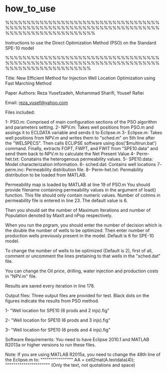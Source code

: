 # how_to_use
%%%%%%%%%%%%%%%%%%%%%%%%%%%%%%%%%%%%%%%%%%%%%%%%%%%%%%%%%%%%%%%%%%%%%%%%%%%%%%%%%%%%%%%%%%%%%

Instructions to use the Direct Optimization Method (PSO) on the Standard SPE-10 model

%%%%%%%%%%%%%%%%%%%%%%%%%%%%%%%%%%%%%%%%%%%%%%%%%%%%%%%%%%%%%%%%%%%%%%%%%%%%%%%%%%%%%%%%%%%%

Title: New Efficient Method for Injection Well Location Optimization using Fast Marching Method

Paper Authors: Reza Yusefzadeh, Mohammad Sharifi, Yousef Rafiei

Email: reza_yusef@yahoo.com

Files included:

1- PSO.m: Comprised of main configuration sections of the PSO algorithm and parameters setting.
2- NPV.m: Takes well positions from PSO.m and assings it to ECLDATA variable and sends it to Eclipse.m
3- Eclipse.m: Takes well positions from NPV.m and writes them to "sched.m" on 5th line after the "WELSPECS". Then calls ECLIPSE software using dos('$multirun.bat') command.
   Finally, extracts FOPT, FWPT, and FWIT from "SPE10.data" and send them back to NPV.m to calculate the Net Present Value
4- Perm-het.txt: Conatains the heterogenous permeability values.
5- SPE10.data: Model characterization information.
6- sched.dat: Contains well locations
7- perm.inc: Permeability distribution file.
8- Perm-het.txt: Permability distribution to be loaded from MATLAB.

Permeability map is loaded by MATLAB at line 19 of PSO.m
You should provide filename containing permeability values in the argument of load() function. This file should only contain numeric values.
Number of colmns in permeability file is entered in line 23. The default value is 6.

Then you should set the number of Maximum Iterations and number of Population denoted by MaxIt and nPop respectively.

When you run the prgram, you should enter the number of decision which is the double the number of wells to be optimized.
Then enter number of production wells previously present in the model. Default is 6 for SPE-10 model.

To change the number of wells to be optimized (Default is 2), first of all, comment or uncomment the lines pretaining to that wells in the "sched.dat" file.

You can change the Oil price, drilling, water injection and production costs in "NPV.m" file.

Results are saved every iteration in line 178.


Output files:
Three output files are provided for test. Black dots on the figures indicate the results from PSO method.

1- "Well location for SPE10 (6 prods and 2 injs).fig"

2- "Well location for SPE10 (6 prods and 3 injs).fig"

3- "Well location for SPE10 (6 prods and 4 injs).fig"


Software Requirements:
		You need to have Eclipse 2010.1 and MATLAB R2013a or higher versions to run these files.

Note: If you are using MATLAB R2015a, you need to change the 48th line of the Eclipse.m to:
""""""""""""""""	AA = cell2mat(A.textdata(4));	""""""""""""""""""""""
(Only the text, not quotations and space)
